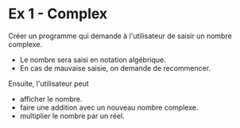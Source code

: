 # Ex 1 - Complex

Créer un programme qui demande à l'utilisateur de saisir un nombre complexe.
- Le nombre sera saisi en notation algébrique.
- En cas de mauvaise saisie, on demande de recommencer.

Ensuite, l'utilisateur peut 
- afficher le nombre.
- faire une addition avec un nouveau nombre complexe.
- multiplier le nombre par un réel.
